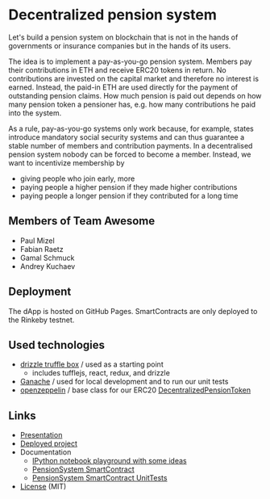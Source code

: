 Decentralized pension system
============================

Let's build a pension system on blockchain that is not in the hands of
governments or insurance companies but in the hands of its users.

The idea is to implement a pay-as-you-go pension system.  Members
pay their contributions in ETH and receive ERC20 tokens
in return.  No contributions
are invested on the capital market and therefore no interest is earned.
Instead, the paid-in ETH are used directly for the payment of outstanding
pension claims. How much pension is paid out depends on how many pension
token a pensioner has, e.g. how many contributions he paid into the system.

As a rule, pay-as-you-go systems only work because, for example, states
introduce mandatory social security systems and can thus guarantee a stable
number of members and contribution payments. In a decentralised pension
system nobody can be forced to become a member. Instead, we want to incentivize
membership by

- giving people who join early, more
- paying people a higher pension if they made higher contributions
- paying people a longer pension if they contributed for a long time

## Members of Team Awesome

- Paul Mizel
- Fabian Raetz
- Gamal Schmuck
- Andrey Kuchaev

## Deployment

The dApp is hosted on GitHub Pages. SmartContracts are 
only deployed to the Rinkeby testnet.

## Used technologies

- [drizzle truffle box](https://truffleframework.com/boxes/drizzle) / used as a starting point
    * includes tufflejs, react, redux, and drizzle
- [Ganache](https://truffleframework.com/ganache) / used for local development and to run our unit tests
- [openzeppelin](https://openzeppelin.org) / base class for our ERC20 [DecentralizedPensionToken](https://github.com/AsureFoundation/ETHBerlin/blob/master/contracts/DecentralizedPensionToken.sol)

## Links

- [Presentation](https://github.com/AsureFoundation/ETHBerlin/blob/master/Decentralized%20Pension%20System.pdf)
- [Deployed project](https://ethberlin.asure.io)
- Documentation
   * [IPython notebook playground with some ideas](https://github.com/AsureFoundation/ETHBerlin/blob/master/math.ipynb)
   * [PensionSystem SmartContract](https://github.com/AsureFoundation/ETHBerlin/blob/master/contracts/DecentralizedPension.sol)
   * [PensionSystem SmartContract UnitTests](https://github.com/AsureFoundation/ETHBerlin/blob/master/test/DecentralizedPension.js)
- [License](https://github.com/AsureFoundation/ETHBerlin/blob/master/LICENSE) (MIT)